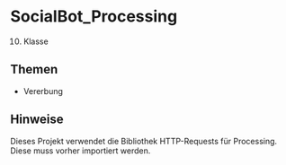 # SocialBot_Processing

10. Klasse

## Themen
* Vererbung

## Hinweise
Dieses Projekt verwendet die Bibliothek HTTP-Requests für Processing. Diese muss vorher importiert werden.
